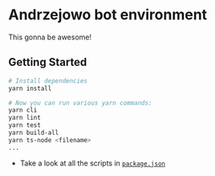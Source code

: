 # Andrzejowo bot environment

This gonna be awesome!

## Getting Started

```bash
# Install dependencies
yarn install

# Now you can run various yarn commands:
yarn cli
yarn lint
yarn test
yarn build-all
yarn ts-node <filename>
...
```

* Take a look at all the scripts in [`package.json`](https://github.com/ikowasz/andres/blob/master/package.json)

